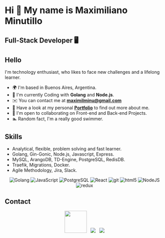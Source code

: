 Hi 👋 My name is Maximiliano Minutillo
==============================
Full-Stack Developer 🖥️
--------------------------------------


## Hello

I'm technology enthusiast, who likes to face new challenges and a lifelong learner.
* 🌍 I'm based in Buenos Aires, Argentina.
* 🧠 I'm currently Coding with **Golang** and **Node.js**.
* ✉️ You can contact me at [**maximilminu@gmail.com**](mailto:maximilminu@gmail.com )
* 🔭 Have a look at my personal [**Portfolio**](https://maximilminu-portfolio.vercel.app/) to find out more about me.
* 🤝 I'm open to collaborating on Front-end and Back-end Projects.
* 🏊 Random fact, I'm a really good swimmer.


## Skills

* Analytical, flexible, problem solving and fast learner.
* Golang, Gin-Gonic, Node.js, Javascript, Express.
* MySQL, ArangoDB, TD-Engine, PostgreSQL, RedisDB.
* Traefik, Migrations, Docker.
* Agile Methodology, Jira, Slack.


<p align="center">  
  <img alt="Golang" src="https://img.shields.io/badge/-JavaScript-F7DF1E?style=flat-square&logo=JavaScript&logoColor=white" />
  <img alt="JavaScript" src="https://img.shields.io/badge/-JavaScript-F7DF1E?style=flat-square&logo=JavaScript&logoColor=white" />
  <img alt="PostgreSQL" src="https://img.shields.io/badge/-PostgreSQL-336791?style=flat-square&logo=PostgreSQL&logoColor=white" />
  <img alt="React" src="https://img.shields.io/badge/-React-45b8d8?style=flat-square&logo=react&logoColor=white" />
  <img alt="git" src="https://img.shields.io/badge/-Git-F05032?style=flat-square&logo=git&logoColor=white" />
  <img alt="html5" src="https://img.shields.io/badge/-HTML5-E34F26?style=flat-square&logo=html5&logoColor=white" />
  <img alt="NodeJS" src="https://img.shields.io/badge/-NodeJS-43853d?style=flat-square&logo=Node.js&logoColor=white" />
  <img alt="redux" src="https://img.shields.io/badge/-Redux-764ABC?style=flat-square&logo=redux&logoColor=white" />
</p>

## Contact
<p align="center">
  <a href="https://maximilminu-portfolio.vercel.app/"><img src="https://maximilminu-portfolio.vercel.app/static/media/logo-max.741a616a930bcae68b37.png" width="70"/></a>&nbsp;&nbsp;
  <a href="mailto:maximilminu@gmail.com"><img src="https://img.shields.io/badge/Gmail-D14836?style=for-the-badge&logo=gmail&logoColor=white&link=mailto:maximilminu@gmail.com"/></a>&nbsp;&nbsp;
  <a href="https://www.linkedin.com/in/maximiliano-minutillo/"><img src="https://img.shields.io/badge/LinkedIn-0077B5?style=for-the-badge&logo=linkedin&logoColor=white&link=https://www.linkedin.com/in/maximiliano-minutillo/"/></a>
</p>

